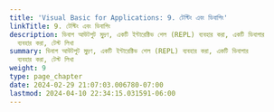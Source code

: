 ```yaml
---
title: 'Visual Basic for Applications: 9. টেস্টিং এবং ডিবাগিং'
linkTitle: 9. টেস্টিং এবং ডিবাগিং
description: ডিবাগ আউটপুট মুদ্রণ, একটি ইন্টারেক্টিভ শেল (REPL) ব্যবহার করা, একটি ডিবাগার
  ব্যবহার করা, টেস্ট লিখা
summary: ডিবাগ আউটপুট মুদ্রণ, একটি ইন্টারেক্টিভ শেল (REPL) ব্যবহার করা, একটি ডিবাগার
  ব্যবহার করা, টেস্ট লিখা
weight: 9
type: page_chapter
date: 2024-02-29 21:07:03.006780-07:00
lastmod: 2024-04-10 22:34:15.031591-06:00
---
```


